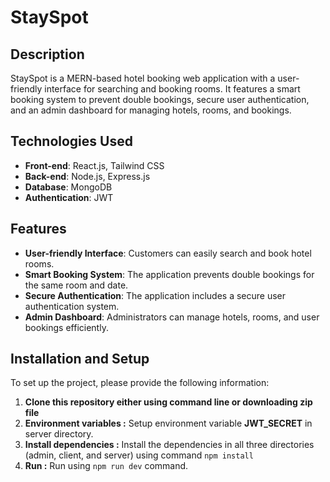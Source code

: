 
# StaySpot

## Description

StaySpot is a MERN-based hotel booking web application with a user-friendly interface for searching and booking rooms. It features a smart booking system to prevent double bookings, secure user authentication, and an admin dashboard for managing hotels, rooms, and bookings.

## Technologies Used

- **Front-end**: React.js, Tailwind CSS
- **Back-end**: Node.js, Express.js
- **Database**: MongoDB
- **Authentication**: JWT 

## Features

- **User-friendly Interface**: Customers can easily search and book hotel rooms.
- **Smart Booking System**: The application prevents double bookings for the same room and date.
- **Secure Authentication**: The application includes a secure user authentication system.
- **Admin Dashboard**: Administrators can manage hotels, rooms, and user bookings efficiently.

## Installation and Setup

To set up the project, please provide the following information:

 1. **Clone this repository either using command line or downloading zip file**
 2. **Environment variables :** Setup environment variable **JWT_SECRET** in server directory.
 3. **Install dependencies :** Install the dependencies in all three directories (admin, client, and server) using command `npm install`
 4. **Run :** Run using `npm run dev` command. 
